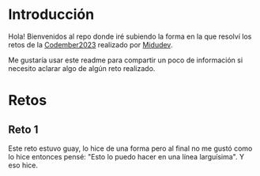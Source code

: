 # Introducción
Hola! Bienvenidos al repo donde iré subiendo la forma en la que resolví los retos de la [Codember2023](https://codember.dev/) realizado por [Midudev](https://github.com/midudev).

Me gustaría usar este readme para compartir un poco de información si necesito aclarar algo de algún reto realizado.
# Retos
## Reto 1
Este reto estuvo guay, lo hice de una forma pero al final no me gustó como lo hice entonces pensé: "Esto lo puedo hacer en una línea larguísima". Y eso hice.